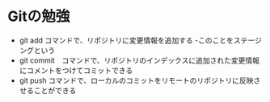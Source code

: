 # Gitの勉強

- git add コマンドで、リポジトリに変更情報を追加する
    -このことをステージングという
- git commit　コマンドで、リポジトリのインデックスに追加された変更情報にコメントをつけてコミットできる
- git push コマンドで、ローカルのコミットをリモートのリポジトリに反映させることができる
